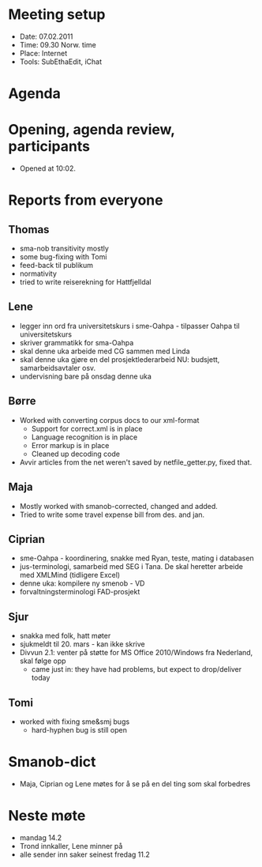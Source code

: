 # Meeting setup

* Date: 07.02.2011
* Time: 09.30 Norw. time
* Place: Internet
* Tools: SubEthaEdit, iChat

# Agenda

# Opening, agenda review, participants

* Opened at 10:02.

# Reports from everyone

## Thomas
* sma-nob transitivity mostly
* some bug-fixing with Tomi
* feed-back til publikum
* normativity
* tried to write reiserekning for Hattfjelldal

## Lene
* legger inn ord fra universitetskurs i sme-Oahpa - tilpasser Oahpa til universitetskurs
* skriver grammatikk for sma-Oahpa
* skal denne uka arbeide med CG sammen med Linda
* skal denne uka gjøre en del prosjektlederarbeid NU: budsjett, samarbeidsavtaler osv.
* undervisning bare på onsdag denne uka

## Børre
* Worked with converting corpus docs to our xml-format
    - Support for correct.xml is in place
    - Language recognition is in place
    - Error markup is in place
    - Cleaned up decoding code
* Avvir articles from the net weren't saved by netfile_getter.py, fixed that.

## Maja
* Mostly worked with smanob-corrected, changed and added. 
* Tried to write some travel expense bill from des. and jan.

## Ciprian
* sme-Oahpa - koordinering, snakke med Ryan, teste, mating i databasen
* jus-terminologi, samarbeid med SEG i Tana. De skal heretter arbeide med XMLMind (tidligere Excel)
* denne uka: kompilere ny smenob - VD
* forvaltningsterminologi FAD-prosjekt

## Sjur
* snakka med folk, hatt møter
* sjukmeldt til 20. mars - kan ikke skrive
* Divvun 2.1: venter på støtte for MS Office 2010/Windows fra Nederland, skal følge opp
    - came just in: they have had problems, but expect to drop/deliver today

## Tomi
* worked with fixing sme&smj bugs
    - hard-hyphen bug is still open

#  Smanob-dict
* Maja, Ciprian og Lene møtes for å se på en del ting som skal forbedres

#  Neste møte
* mandag 14.2
* Trond innkaller, Lene minner på
* alle sender inn saker seinest fredag 11.2
